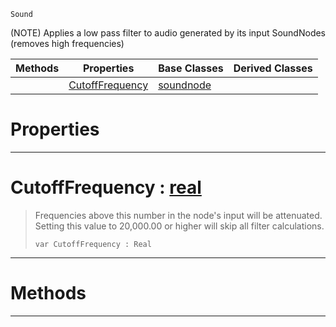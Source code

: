  `Sound`

(NOTE) Applies a low pass filter to audio generated by its input SoundNodes (removes high frequencies)

|Methods|Properties|Base Classes|Derived Classes|
|---|---|---|---|
| |[ CutoffFrequency](https://github.com/zeroengineteam/ZeroDocs/blob/master/code_reference/class_reference/lowpassnode.markdown#cutofffrequency-zero-eng)|[soundnode](https://github.com/zeroengineteam/ZeroDocs/blob/master/code_reference/class_reference/soundnode.markdown)| |


 #  Properties


---  
 #  CutoffFrequency : [real](https://github.com/zeroengineteam/ZeroDocs/blob/master/code_reference/zilch_base_types/real.markdown)

> Frequencies above this number in the node's input will be attenuated. Setting this value to 20,000.00 or higher will skip all filter calculations.
> ``` lang=cpp, name=Zilch
> var CutoffFrequency : Real


---  
 #  Methods


---  
 

 